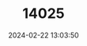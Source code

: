 ---
title: "14025"
category: "Mustela africana"
draft: false
date: 2024-02-22 13:03:50
languages:
  English: ["Tropical Weasel", "Amazon Weasel"]
  Spanish; Castilian: ["Comadreja Amazónica"]
---